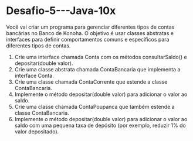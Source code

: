 # Desafio-5---Java-10x
Você vai criar um programa para gerenciar diferentes tipos de contas bancárias no Banco de Konoha. O objetivo é usar classes abstratas e interfaces para definir comportamentos comuns e específicos para diferentes tipos de contas.
1. Crie uma interface chamada Conta com os métodos consultarSaldo() e depositar(double valor).
2. Crie uma classe abstrata chamada ContaBancaria que implementa a interface Conta.
3. Crie uma classe chamada ContaCorrente que estende a classe ContaBancaria.
4. Implemente o método depositar(double valor) para adicionar o valor ao saldo.
5. Crie uma classe chamada ContaPoupanca que também estende a classe ContaBancaria.
6. Implemente o método depositar(double valor) para adicionar o valor ao saldo com uma pequena taxa de depósito (por exemplo, reduzir 1% do valor depositado).

